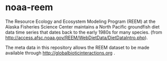 # noaa-reem
The Resource Ecology and Ecosystem Modeling Program (REEM) at the Alaska Fisheries Science Center maintains a North Pacific groundfish diet data time series that dates back to the early 1980s for many species. (from http://access.afsc.noaa.gov/REEM/WebDietData/DietDataIntro.php).

The meta data in this repository allows the REEM dataset to be made available through http://globalbioticinteractions.org .
